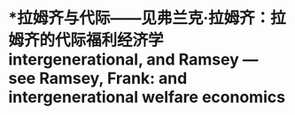 # \*拉姆齐与代际——见弗兰克·拉姆齐：拉姆齐的代际福利经济学intergenerational, and Ramsey — see Ramsey, Frank: and intergenerational welfare economics


